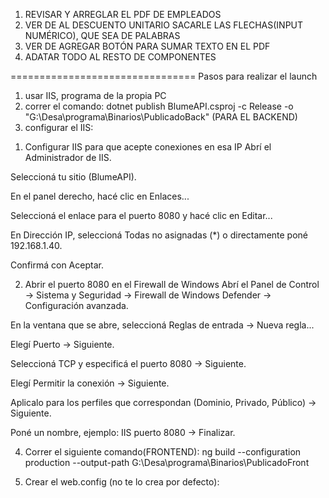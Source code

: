 1) REVISAR Y ARREGLAR EL PDF DE EMPLEADOS
2) VER DE AL DESCUENTO UNITARIO SACARLE LAS FLECHAS(INPUT NUMÉRICO), QUE SEA DE PALABRAS
3) VER DE AGREGAR BOTÓN PARA SUMAR TEXTO EN EL PDF
4) ADATAR TODO AL RESTO DE COMPONENTES



================================
Pasos para realizar el launch
1) usar IIS, programa de la propia PC
2) correr el comando: dotnet publish BlumeAPI.csproj -c Release -o "G:\Desa\programa\Binarios\PublicadoBack" (PARA EL BACKEND)
3) configurar el IIS:

1. Configurar IIS para que acepte conexiones en esa IP
Abrí el Administrador de IIS.

Seleccioná tu sitio (BlumeAPI).

En el panel derecho, hacé clic en Enlaces...

Seleccioná el enlace para el puerto 8080 y hacé clic en Editar...

En Dirección IP, seleccioná Todas no asignadas (*) o directamente poné 192.168.1.40.

Confirmá con Aceptar.

2. Abrir el puerto 8080 en el Firewall de Windows
Abrí el Panel de Control → Sistema y Seguridad → Firewall de Windows Defender → Configuración avanzada.

En la ventana que se abre, seleccioná Reglas de entrada → Nueva regla...

Elegí Puerto → Siguiente.

Seleccioná TCP y especificá el puerto 8080 → Siguiente.

Elegí Permitir la conexión → Siguiente.

Aplicalo para los perfiles que correspondan (Dominio, Privado, Público) → Siguiente.

Poné un nombre, ejemplo: IIS puerto 8080 → Finalizar.



4) Correr el siguiente comando(FRONTEND): ng build --configuration production --output-path G:\Desa\programa\Binarios\PublicadoFront

5) Crear el web.config (no te lo crea por defecto):
<?xml version="1.0" encoding="utf-8"?>
<configuration>
  <system.webServer>
    <rewrite>
      <rules>
        <rule name="Angular Routes" stopProcessing="true">
          <match url=".*" />
          <conditions logicalGrouping="MatchAll">
            <add input="{REQUEST_FILENAME}" matchType="IsFile" negate="true" />
            <add input="{REQUEST_FILENAME}" matchType="IsDirectory" negate="true" />
          </conditions>
          <action type="Rewrite" url="/index.html" />
        </rule>
      </rules>
    </rewrite>
  </system.webServer>
</configuration>

